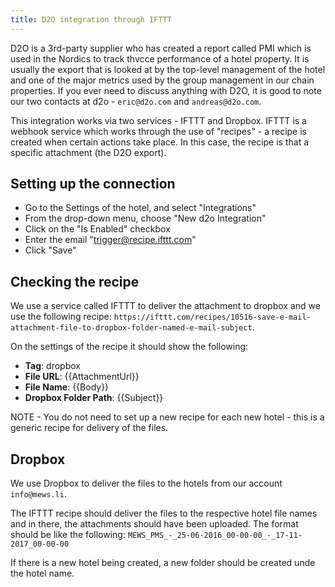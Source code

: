 ```yaml
---
title: D2O integration through IFTTT
---
```


D2O is a 3rd-party supplier who has created a report called PMI which is used in the Nordics to track thvcce performance of a hotel property. It is usually the export that is looked at by the top-level management of the hotel and one of the major metrics used by the group management in our chain properties. If you ever need to discuss anything with D2O, it is good to note our two contacts at d2o - `eric@d2o.com` and `andreas@d2o.com`.

This integration works via two services - IFTTT and Dropbox. IFTTT is a webhook service which works through the use of "recipes" - a recipe is created when certain actions take place. In this case, the recipe is that a specific attachment (the D2O export).

## Setting up the connection

- Go to the Settings of the hotel, and select "Integrations"
- From the drop-down menu, choose "New d2o Integration"
- Click on the "Is Enabled" checkbox
- Enter the email "trigger@recipe.ifttt.com"
- Click "Save"

## Checking the recipe

We use a service called IFTTT to deliver the attachment to dropbox and we use the following recipe: `https://ifttt.com/recipes/10516-save-e-mail-attachment-file-to-dropbox-folder-named-e-mail-subject`.

On the settings of the recipe it should show the following:
- **Tag**: dropbox
- **File URL**: {{AttachmentUrl}}
- **File Name**: {{Body}} 
- **Dropbox Folder Path**: {{Subject}}

NOTE - You do not need to set up a new recipe for each new hotel - this is a generic recipe for delivery of the files.

## Dropbox

We use Dropbox to deliver the files to the hotels from our account `info@mews.li`.

The IFTTT recipe should deliver the files to the respective hotel file names and in there, the attachments should have been uploaded. The format should be like the following: `MEWS_PMS_-_25-06-2016_00-00-00_-_17-11-2017_00-00-00` 

If there is a new hotel being created, a new folder should be created unde the hotel name.
